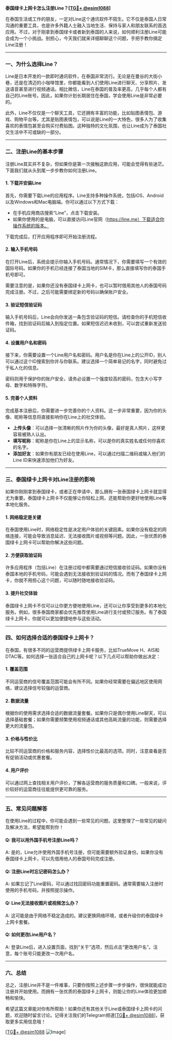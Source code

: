 **泰国绿卡上网卡怎么注册Line？[[TG💪+ @esim1088](https://t.me/s/esim1088)]**

在泰国生活或工作的朋友，一定对Line这个通讯软件不陌生。它不仅是泰国人日常沟通的重要工具，也是许多外籍人士融入当地生活、保持与家人和朋友联系的首选应用。不过，对于刚拿到泰国绿卡或者新到泰国的人来说，如何顺利注册Line可能会成为一个小挑战。别担心，今天我们就来详细聊聊这个问题，手把手教你搞定Line注册！

---

### **一、为什么选择Line？**

Line是日本开发的一款即时通讯软件，在泰国非常流行。无论是在曼谷的大街小巷，还是在清迈的小咖啡馆里，你都能看到人们使用Line进行聊天、分享照片、发送语音甚至进行视频通话。相比微信，Line在泰国的普及率更高，几乎每个人都有自己的Line账号。因此，如果你计划长期居住在泰国，学会使用Line是非常必要的。

此外，Line不仅仅是一个聊天工具，它还拥有丰富的功能，比如贴图表情包、游戏、购物平台等。尤其是贴图表情包，可以说是Line的一大特色，很多人为了收集喜欢的表情包甚至会购买付费贴图。这种独特的文化氛围，也让Line成为了泰国社交生活中不可或缺的一部分。

---

### **二、注册Line的基本步骤**

注册Line其实并不复杂，但如果你是第一次接触这款应用，可能会觉得有些迷茫。下面我们就从头到尾一步步教你如何注册Line。

#### **1. 下载并安装Line**
首先，你需要下载Line的应用程序。Line支持多种操作系统，包括iOS、Android以及Windows和Mac电脑端。你可以通过以下方式下载：

- 在手机应用商店搜索“Line”，点击下载安装。
- 如果你使用的是电脑，可以直接访问Line官网（https://line.me）下载适合你操作系统的版本。

下载完成后，打开应用程序即可开始注册流程。

#### **2. 输入手机号码**
在打开Line后，系统会提示你输入手机号码。通常情况下，你需要填写一个有效的国际号码。如果你的手机已经连接了泰国当地的SIM卡，那么直接填写你的泰国手机号即可。

需要注意的是，如果你还没有泰国绿卡上网卡，也可以暂时借用其他人的泰国号码完成注册。不过，之后可能需要绑定新的号码以确保账户安全。

#### **3. 验证短信验证码**
输入手机号码后，Line会向你发送一条包含验证码的短信。请检查你的手机短信收件箱，找到验证码后输入到指定位置。如果短信迟迟未收到，可以尝试重新发送验证码。

#### **4. 设置用户名和密码**
接下来，你需要设置一个Line用户名和密码。用户名是你在Line上的公开ID，别人可以通过这个ID搜索到你并与你联系。建议选择一个简单易记的名字，同时避免过于私人化的信息。

密码则用于保护你的账户安全，请务必设置一个强度较高的密码，包含大小写字母、数字和特殊字符。

#### **5. 完善个人资料**
完成基本注册后，你需要进一步完善你的个人资料。这一步非常重要，因为你的头像、昵称等信息将直接影响你在Line上的社交体验。

- **上传头像**：可以选择一张清晰的照片作为你的头像，最好是真人照片，这样更容易被熟人认出。
- **填写昵称**：昵称是你在Line上的显示名称，可以是你的真实姓名或任何你喜欢的名字。
- **添加好友**：如果你有朋友已经在使用Line，可以通过扫描二维码或输入他们的Line ID来快速添加他们为好友。

---

### **三、泰国绿卡上网卡对Line注册的影响**

如果你刚刚拿到泰国绿卡，或者正在申请中，那么拥有一张泰国绿卡上网卡就显得尤为重要。泰国绿卡上网卡不仅能够让你轻松上网，还能帮助你更好地使用Line等本地化服务。

#### **1. 网络稳定是关键**
在泰国使用Line时，网络稳定性是决定用户体验的关键因素。如果你没有稳定的网络连接，可能会导致消息延迟、无法接收图片或视频等问题。因此，一张优质的泰国绿卡上网卡可以帮助你解决这些问题。

#### **2. 方便获取验证码**
许多应用程序（包括Line）在注册过程中都需要通过短信接收验证码。如果你没有泰国本地的手机号码，可能会遇到无法接收到验证码的情况。而有了泰国绿卡上网卡，你就不用担心这个问题，可以随时随地接收验证码。

#### **3. 提升社交体验**
泰国绿卡上网卡不仅可以让你更方便地使用Line，还可以让你享受到更多的本地化服务。例如，很多泰国商家都会优先推荐使用Line进行支付或预订服务。有了泰国绿卡上网卡，你就可以更加便捷地参与这些活动。

---

### **四、如何选择合适的泰国绿卡上网卡？**

在泰国，有很多不同的运营商提供绿卡上网卡服务，比如TrueMove H、AIS和DTAC等。如何选择一张适合自己的上网卡呢？以下几点可以帮助你做出决定：

#### **1. 覆盖范围**
不同运营商的信号覆盖范围可能会有所不同。如果你经常需要在偏远地区使用网络，建议选择信号较强的运营商。

#### **2. 数据流量**
根据你的使用需求选择合适的数据流量套餐。如果你只是偶尔使用Line聊天，可以选择基础套餐；如果你需要频繁使用视频通话或其他高耗流量的功能，则需要选择更大的流量包。

#### **3. 价格与性价比**
比较不同运营商的价格和服务内容，选择性价比最高的选项。同时，注意查看是否有促销活动或优惠套餐。

#### **4. 用户评价**
可以通过网上查找相关用户评价，了解各运营商的服务质量和口碑。一般来说，评价较好的运营商往往能提供更可靠的服务。

---

### **五、常见问题解答**

在使用Line的过程中，你可能会遇到一些常见的问题。这里整理了一些常见的疑问及解决方法，希望能帮到你！

#### **Q: 我可以用外国手机号注册Line吗？**
A: 是的，Line允许使用外国手机号注册，但可能需要额外验证身份。如果你没有泰国绿卡上网卡，可以先借用他人的泰国号码完成注册。

#### **Q: 注册Line时忘记密码怎么办？**
A: 如果忘记了Line密码，可以通过找回密码功能重置密码。通常需要输入注册时使用的手机号码，并按照提示操作。

#### **Q: Line无法接收图片或视频怎么办？**
A: 这可能是由于网络不稳定造成的。建议更换网络环境，或者升级你的泰国绿卡上网卡套餐。

#### **Q: 如何更改Line用户名？**
A: 登录Line后，进入设置页面，找到“关于”选项，然后点击“更改用户名”。注意，每个账号只能更改一次用户名。

---

### **六、总结**

总之，注册Line并不是一件难事，只要你按照上述步骤一步步操作，很快就能成功注册并开始使用。而拥有一张优质的泰国绿卡上网卡，则能让你的Line体验更加顺畅和愉快。

希望这篇文章能对你有所帮助！如果你还有其他关于Line或泰国绿卡上网卡的问题，欢迎随时留言讨论。记得关注我们的Telegram频道[[TG💪+ @esim1088](https://t.me/s/esim1088)]，获取更多实用信息哦！

[[TG💪+ @esim1088](https://t.me/s/esim1088) ![Image](https://i.postimg.cc/4NQfJmqS/Snipaste-2025-05-13-00-14-12.png)]